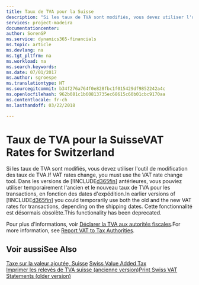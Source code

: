 ```yaml
---
title: Taux de TVA pour la Suisse
description: "Si les taux de TVA sont modifiés, vous devez utiliser l'outil de modification des taux de TVA. Dans les versions de [!INCLUDE[d365fin](../../includes/d365fin_md.md)] antérieures, vous pouviez utiliser temporairement l'ancien et le nouveau taux de TVA pour les transactions, en fonction des dates d'expédition. Cette fonctionnalité est désormais obsolète."
services: project-madeira
documentationcenter: 
author: SorenGP
ms.service: dynamics365-financials
ms.topic: article
ms.devlang: na
ms.tgt_pltfrm: na
ms.workload: na
ms.search.keywords: 
ms.date: 07/01/2017
ms.author: sgroespe
ms.translationtype: HT
ms.sourcegitcommit: b34f276a764f0e828fbc1f015429df9852242a4c
ms.openlocfilehash: 962b081c1b60813735ec68615c60b01cbc9170aa
ms.contentlocale: fr-ch
ms.lasthandoff: 03/22/2018

---
```

# <a name="vat-rates-for-switzerland"></a><span data-ttu-id="043b0-105">Taux de TVA pour la Suisse</span><span class="sxs-lookup"><span data-stu-id="043b0-105">VAT Rates for Switzerland</span></span>
<span data-ttu-id="043b0-106">Si les taux de TVA sont modifiés, vous devez utiliser l'outil de modification des taux de TVA.</span><span class="sxs-lookup"><span data-stu-id="043b0-106">If VAT rates change, you must use the VAT rate change tool.</span></span> <span data-ttu-id="043b0-107">Dans les versions de [!INCLUDE[d365fin](../../includes/d365fin_md.md)] antérieures, vous pouviez utiliser temporairement l'ancien et le nouveau taux de TVA pour les transactions, en fonction des dates d'expédition.</span><span class="sxs-lookup"><span data-stu-id="043b0-107">In earlier versions of [!INCLUDE[d365fin](../../includes/d365fin_md.md)] you could temporarily use both the old and the new VAT rates for transactions, depending on the shipping dates.</span></span> <span data-ttu-id="043b0-108">Cette fonctionnalité est désormais obsolète.</span><span class="sxs-lookup"><span data-stu-id="043b0-108">This functionality has been deprecated.</span></span>  

<span data-ttu-id="043b0-109">Pour plus d'informations, voir [Déclarer la TVA aux autorités fiscales](../../finance-how-report-vat.md).</span><span class="sxs-lookup"><span data-stu-id="043b0-109">For more information, see [Report VAT to Tax Authorities](../../finance-how-report-vat.md).</span></span>  

## <a name="see-also"></a><span data-ttu-id="043b0-110">Voir aussi</span><span class="sxs-lookup"><span data-stu-id="043b0-110">See Also</span></span>  
 <span data-ttu-id="043b0-111">[Taxe sur la valeur ajoutée, Suisse](swiss-value-added-tax.md) </span><span class="sxs-lookup"><span data-stu-id="043b0-111">[Swiss Value Added Tax](swiss-value-added-tax.md) </span></span>  
 [<span data-ttu-id="043b0-112">Imprimer les relevés de TVA suisse (ancienne version)</span><span class="sxs-lookup"><span data-stu-id="043b0-112">Print Swiss VAT Statements (older version)</span></span>](how-to-print-swiss-vat-statements-older-version-.md)

